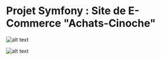 # Projet Symfony : Site de E-Commerce "Achats-Cinoche"

![alt text](https://i.ibb.co/5hywQn5/Screenshot-2024-12-05-at-14-22-26-Produits.png)

![alt text](https://i.ibb.co/6gdCMBg/Screenshot-2024-12-05-at-14-22-54-Pannel-Admin.png)




